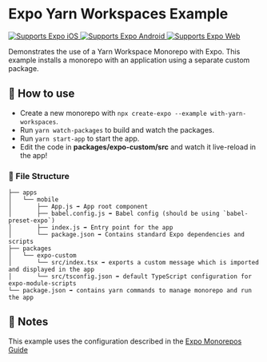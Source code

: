 # Expo Yarn Workspaces Example

<p>
  <!-- iOS -->
  <a href="https://itunes.apple.com/app/apple-store/id982107779">
    <img alt="Supports Expo iOS" longdesc="Supports Expo iOS" src="https://img.shields.io/badge/iOS-4630EB.svg?style=flat-square&logo=APPLE&labelColor=999999&logoColor=fff" />
  </a>
  <!-- Android -->
  <a href="https://play.google.com/store/apps/details?id=host.exp.exponent&referrer=blankexample">
    <img alt="Supports Expo Android" longdesc="Supports Expo Android" src="https://img.shields.io/badge/Android-4630EB.svg?style=flat-square&logo=ANDROID&labelColor=A4C639&logoColor=fff" />
  </a>
  <!-- Web -->
  <a href="https://docs.expo.dev/workflow/web/">
    <img alt="Supports Expo Web" longdesc="Supports Expo Web" src="https://img.shields.io/badge/web-4630EB.svg?style=flat-square&logo=GOOGLE-CHROME&labelColor=4285F4&logoColor=fff" />
  </a>
</p>

Demonstrates the use of a Yarn Workspace Monorepo with Expo.
This example installs a monorepo with an application using a separate custom package.

## 🚀 How to use

- Create a new monorepo with `npx create-expo --example with-yarn-workspaces`.
- Run `yarn watch-packages` to build and watch the packages.
- Run `yarn start-app` to start the app.
- Edit the code in **packages/expo-custom/src** and watch it live-reload in the app!

### 📁 File Structure

```
├── apps
│   └── mobile
│       ├── App.js ➡️ App root component
│       ├── babel.config.js ➡️ Babel config (should be using `babel-preset-expo`)
│       ├── index.js ➡️ Entry point for the app
│       └── package.json ➡️ Contains standard Expo dependencies and scripts
├── packages
│   └── expo-custom
│       └── src/index.tsx ➡️ exports a custom message which is imported and displayed in the app
│       └── src/tsconfig.json ➡️ default TypeScript configuration for expo-module-scripts
└── package.json ➡️ contains yarn commands to manage monorepo and run the app
```

## 📝 Notes

This example uses the configuration described in the [Expo Monorepos Guide](https://docs.expo.dev/guides/monorepos/)
